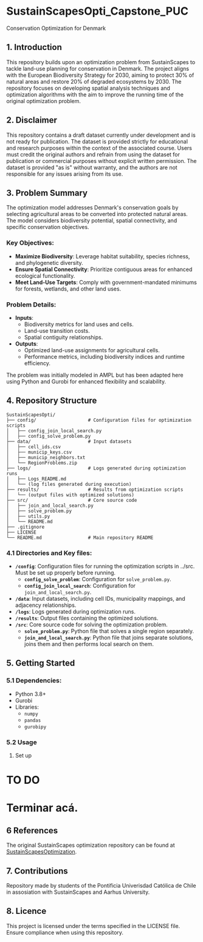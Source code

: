 # SustainScapesOpti_Capstone_PUC

Conservation Optimization for Denmark

## 1. Introduction
This repository builds upon an optimization problem from SustainScapes to tackle land-use planning for conservation in Denmark. The project aligns with the European Biodiversity Strategy for 2030, aiming to protect 30% of natural areas and restore 20% of degraded ecosystems by 2030. The repository focuses on developing spatial analysis techniques and optimization algorithms with the aim to improve the running time of the original optimization problem.

## 2. Disclaimer
This repository contains a draft dataset currently under development and is not ready for publication. The dataset is provided strictly for educational and research purposes within the context of the associated course. Users must credit the original authors and refrain from using the dataset for publication or commercial purposes without explicit written permission. The dataset is provided "as is" without warranty, and the authors are not responsible for any issues arising from its use.

## 3. Problem Summary
The optimization model addresses Denmark's conservation goals by selecting agricultural areas to be converted into protected natural areas. The model considers biodiversity potential, spatial connectivity, and specific conservation objectives. 

### Key Objectives:
- **Maximize Biodiversity**: Leverage habitat suitability, species richness, and phylogenetic diversity.
- **Ensure Spatial Connectivity**: Prioritize contiguous areas for enhanced ecological functionality.
- **Meet Land-Use Targets**: Comply with government-mandated minimums for forests, wetlands, and other land uses.

### Problem Details:
- **Inputs**:
  - Biodiversity metrics for land uses and cells.
  - Land-use transition costs.
  - Spatial contiguity relationships.
- **Outputs**:
  - Optimized land-use assignments for agricultural cells.
  - Performance metrics, including biodiversity indices and runtime efficiency.

The problem was initially modeled in AMPL but has been adapted here using Python and Gurobi for enhanced flexibility and scalability.

## 4. Repository Structure


```plaintext
SustainScapesOpti/
├── config/                   # Configuration files for optimization scripts
│   ├── config_join_local_search.py
│   ├── config_solve_problem.py
├── data/                     # Input datasets
│   ├── cell_ids.csv
│   ├── municip_keys.csv
│   ├── municip_neighbors.txt
│   └── RegionProblems.zip
├── logs/                     # Logs generated during optimization runs
│   ├── Logs_README.md
│   └── (log files generated during execution)
├── results/                  # Results from optimization scripts
│   └── (output files with optimized solutions)
├── src/                      # Core source code
│   ├── join_and_local_search.py
│   ├── solve_problem.py
│   ├── utils.py
│   └── README.md
├── .gitignore
├── LICENSE
└── README.md                 # Main repository README
```

### 4.1 Directories and Key files:
- **`/config`**: Configuration files for running the optimization scripts in ../src. Must be set up properly before running.
    - **`config_solve_problem`**: Configuration for `solve_problem.py`.
    - **`config_join_local_search`**: Configuration for `join_and_local_search.py`.
- **`/data`**: Input datasets, including cell IDs, municipality mappings, and adjacency relationships.
- **`/logs`**: Logs generated during optimization runs.
- **`/results`**: Output files containing the optimized solutions.
- **`/src`**: Core source code for solving the optimization problem.
    - **`solve_problem.py`**: Python file that solves a single region separately.
    - **`join_and_local_search.py`**: Python file that joins separate solutions, joins them and then performs local search on them.


## 5. Getting Started

### 5.1 Dependencies:

- Python 3.8+
- Gurobi
- Libraries:
  - `numpy`
  - `pandas`
  - `gurobipy`

### 5.2 Usage

1. Set up 


# TO DO
# Terminar acá.


## 6 References

The original SustainScapes optimization repository can be found at [SustainScapesOptimization](https://github.com/Sustainscapes/OptimizationDataset).

## 7. Contributions

Repository made by students of the Pontificia Univerisdad Católica de Chile in assosiation with SustainScapes and Aarhus University.

## 8. Licence

This project is licensed under the terms specified in the LICENSE file. Ensure compliance when using this repository.
